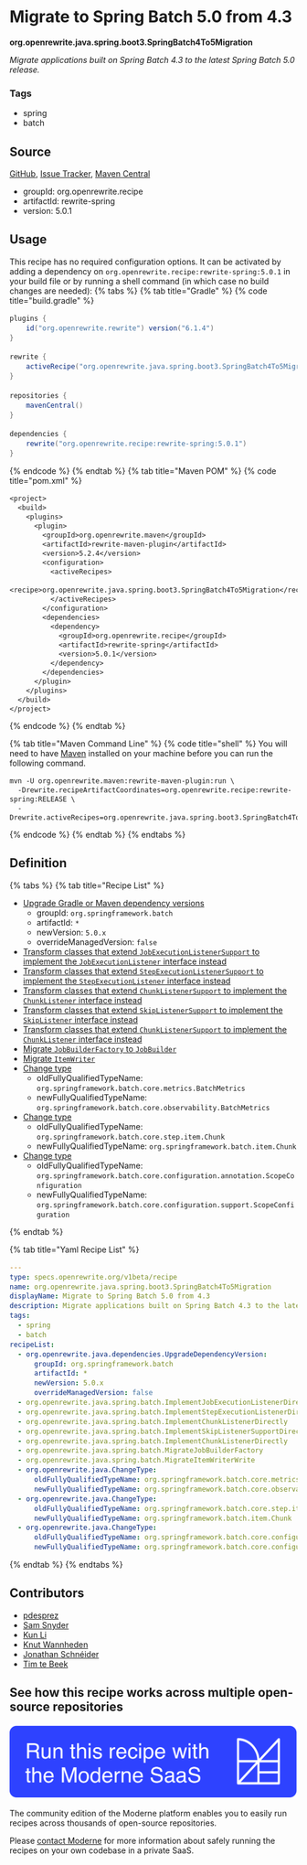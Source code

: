# Migrate to Spring Batch 5.0 from 4.3

**org.openrewrite.java.spring.boot3.SpringBatch4To5Migration**

_Migrate applications built on Spring Batch 4.3 to the latest Spring Batch 5.0 release._

### Tags

* spring
* batch

## Source

[GitHub](https://github.com/openrewrite/rewrite-spring/blob/main/src/main/resources/META-INF/rewrite/spring-batch-5.0.yml), [Issue Tracker](https://github.com/openrewrite/rewrite-spring/issues), [Maven Central](https://central.sonatype.com/artifact/org.openrewrite.recipe/rewrite-spring/5.0.1/jar)

* groupId: org.openrewrite.recipe
* artifactId: rewrite-spring
* version: 5.0.1


## Usage

This recipe has no required configuration options. It can be activated by adding a dependency on `org.openrewrite.recipe:rewrite-spring:5.0.1` in your build file or by running a shell command (in which case no build changes are needed): 
{% tabs %}
{% tab title="Gradle" %}
{% code title="build.gradle" %}
```groovy
plugins {
    id("org.openrewrite.rewrite") version("6.1.4")
}

rewrite {
    activeRecipe("org.openrewrite.java.spring.boot3.SpringBatch4To5Migration")
}

repositories {
    mavenCentral()
}

dependencies {
    rewrite("org.openrewrite.recipe:rewrite-spring:5.0.1")
}
```
{% endcode %}
{% endtab %}
{% tab title="Maven POM" %}
{% code title="pom.xml" %}
```markup
<project>
  <build>
    <plugins>
      <plugin>
        <groupId>org.openrewrite.maven</groupId>
        <artifactId>rewrite-maven-plugin</artifactId>
        <version>5.2.4</version>
        <configuration>
          <activeRecipes>
            <recipe>org.openrewrite.java.spring.boot3.SpringBatch4To5Migration</recipe>
          </activeRecipes>
        </configuration>
        <dependencies>
          <dependency>
            <groupId>org.openrewrite.recipe</groupId>
            <artifactId>rewrite-spring</artifactId>
            <version>5.0.1</version>
          </dependency>
        </dependencies>
      </plugin>
    </plugins>
  </build>
</project>
```
{% endcode %}
{% endtab %}

{% tab title="Maven Command Line" %}
{% code title="shell" %}
You will need to have [Maven](https://maven.apache.org/download.cgi) installed on your machine before you can run the following command.

```shell
mvn -U org.openrewrite.maven:rewrite-maven-plugin:run \
  -Drewrite.recipeArtifactCoordinates=org.openrewrite.recipe:rewrite-spring:RELEASE \
  -Drewrite.activeRecipes=org.openrewrite.java.spring.boot3.SpringBatch4To5Migration
```
{% endcode %}
{% endtab %}
{% endtabs %}

## Definition

{% tabs %}
{% tab title="Recipe List" %}
* [Upgrade Gradle or Maven dependency versions](../../../java/dependencies/upgradedependencyversion.md)
  * groupId: `org.springframework.batch`
  * artifactId: `*`
  * newVersion: `5.0.x`
  * overrideManagedVersion: `false`
* [Transform classes that extend `JobExecutionListenerSupport` to implement the `JobExecutionListener` interface instead](../../../java/spring/batch/implementjobexecutionlistenerdirectly.md)
* [Transform classes that extend `StepExecutionListenerSupport` to implement the `StepExecutionListener` interface instead](../../../java/spring/batch/implementstepexecutionlistenerdirectly.md)
* [Transform classes that extend `ChunkListenerSupport` to implement the `ChunkListener` interface instead](../../../java/spring/batch/implementchunklistenerdirectly.md)
* [Transform classes that extend `SkipListenerSupport` to implement the `SkipListener` interface instead](../../../java/spring/batch/implementskiplistenersupportdirectly.md)
* [Transform classes that extend `ChunkListenerSupport` to implement the `ChunkListener` interface instead](../../../java/spring/batch/implementchunklistenerdirectly.md)
* [Migrate `JobBuilderFactory` to `JobBuilder`](../../../java/spring/batch/migratejobbuilderfactory.md)
* [Migrate `ItemWriter`](../../../java/spring/batch/migrateitemwriterwrite.md)
* [Change type](../../../java/changetype.md)
  * oldFullyQualifiedTypeName: `org.springframework.batch.core.metrics.BatchMetrics`
  * newFullyQualifiedTypeName: `org.springframework.batch.core.observability.BatchMetrics`
* [Change type](../../../java/changetype.md)
  * oldFullyQualifiedTypeName: `org.springframework.batch.core.step.item.Chunk`
  * newFullyQualifiedTypeName: `org.springframework.batch.item.Chunk`
* [Change type](../../../java/changetype.md)
  * oldFullyQualifiedTypeName: `org.springframework.batch.core.configuration.annotation.ScopeConfiguration`
  * newFullyQualifiedTypeName: `org.springframework.batch.core.configuration.support.ScopeConfiguration`

{% endtab %}

{% tab title="Yaml Recipe List" %}
```yaml
---
type: specs.openrewrite.org/v1beta/recipe
name: org.openrewrite.java.spring.boot3.SpringBatch4To5Migration
displayName: Migrate to Spring Batch 5.0 from 4.3
description: Migrate applications built on Spring Batch 4.3 to the latest Spring Batch 5.0 release.
tags:
  - spring
  - batch
recipeList:
  - org.openrewrite.java.dependencies.UpgradeDependencyVersion:
      groupId: org.springframework.batch
      artifactId: *
      newVersion: 5.0.x
      overrideManagedVersion: false
  - org.openrewrite.java.spring.batch.ImplementJobExecutionListenerDirectly
  - org.openrewrite.java.spring.batch.ImplementStepExecutionListenerDirectly
  - org.openrewrite.java.spring.batch.ImplementChunkListenerDirectly
  - org.openrewrite.java.spring.batch.ImplementSkipListenerSupportDirectly
  - org.openrewrite.java.spring.batch.ImplementChunkListenerDirectly
  - org.openrewrite.java.spring.batch.MigrateJobBuilderFactory
  - org.openrewrite.java.spring.batch.MigrateItemWriterWrite
  - org.openrewrite.java.ChangeType:
      oldFullyQualifiedTypeName: org.springframework.batch.core.metrics.BatchMetrics
      newFullyQualifiedTypeName: org.springframework.batch.core.observability.BatchMetrics
  - org.openrewrite.java.ChangeType:
      oldFullyQualifiedTypeName: org.springframework.batch.core.step.item.Chunk
      newFullyQualifiedTypeName: org.springframework.batch.item.Chunk
  - org.openrewrite.java.ChangeType:
      oldFullyQualifiedTypeName: org.springframework.batch.core.configuration.annotation.ScopeConfiguration
      newFullyQualifiedTypeName: org.springframework.batch.core.configuration.support.ScopeConfiguration

```
{% endtab %}
{% endtabs %}

## Contributors
* [pdesprez](35764353+desprez@users.noreply.github.com)
* [Sam Snyder](sam@moderne.io)
* [Kun Li](122563761+kunli2@users.noreply.github.com)
* [Knut Wannheden](knut@moderne.io)
* [Jonathan Schnéider](jkschneider@gmail.com)
* [Tim te Beek](tim@moderne.io)


## See how this recipe works across multiple open-source repositories

[![Moderne Link Image](/.gitbook/assets/ModerneRecipeButton.png)](https://app.moderne.io/recipes/org.openrewrite.java.spring.boot3.SpringBatch4To5Migration)

The community edition of the Moderne platform enables you to easily run recipes across thousands of open-source repositories.

Please [contact Moderne](https://moderne.io/product) for more information about safely running the recipes on your own codebase in a private SaaS.
